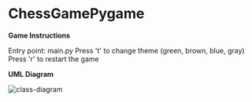 # ChessGamePygame

**Game Instructions**

Entry point: main.py
Press 't' to change theme (green, brown, blue, gray)
Press 'r' to restart the game

**UML Diagram**

![class-diagram](https://github.com/user-attachments/assets/998feda9-e495-443f-ba01-376838e50080)



